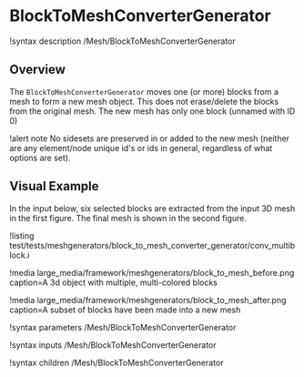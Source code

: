 # BlockToMeshConverterGenerator

!syntax description /Mesh/BlockToMeshConverterGenerator

## Overview

The `BlockToMeshConverterGenerator` moves one (or more) blocks from a mesh to form a new mesh object.
This does not erase/delete the blocks from the original mesh. The new mesh has only one block (unnamed with ID 0)

!alert note
No sidesets are preserved in or added to the new mesh
(neither are any element/node unique id's or ids in general, regardless of what options are set).

## Visual Example

In the input below, six selected blocks are extracted from the input 3D mesh in the first figure.
The final mesh is shown in the second figure.

!listing test/tests/meshgenerators/block_to_mesh_converter_generator/conv_multiblock.i

!media large_media/framework/meshgenerators/block_to_mesh_before.png caption=A 3d object with multiple, multi-colored blocks

!media large_media/framework/meshgenerators/block_to_mesh_after.png caption=A subset of blocks have been made into a new mesh

!syntax parameters /Mesh/BlockToMeshConverterGenerator

!syntax inputs /Mesh/BlockToMeshConverterGenerator

!syntax children /Mesh/BlockToMeshConverterGenerator
